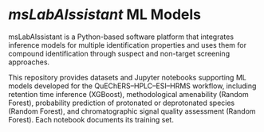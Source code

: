 # ***msLabAIssistant* ML Models**

msLabAIssistant is a Python-based software platform that integrates inference models for multiple identification properties and uses them for compound identification through suspect and non-target screening approaches.

This repository provides datasets and Jupyter notebooks supporting ML models developed for the QuEChERS–HPLC–ESI–HRMS workflow, including retention time inference (XGBoost), methodological amenability (Random Forest), probability prediction of protonated or deprotonated species (Random Forest), and chromatographic signal quality assessment (Random Forest). Each notebook documents its training set.
